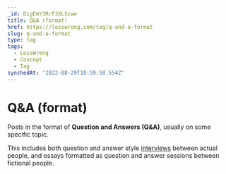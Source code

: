 ```yaml
---
_id: DigEmY3RrF3XL5cwe
title: Q&A (format)
href: https://lesswrong.com/tag/q-and-a-format
slug: q-and-a-format
type: tag
tags:
  - LessWrong
  - Concept
  - Tag
synchedAt: '2022-08-29T10:59:58.554Z'
---
```


# Q&A (format)

Posts in the format of **Question and Answers (Q&A)**, usually on some specific topic.

This includes both question and answer style [interviews](interviews) between actual people, and essays formatted as question and answer sessions between fictional people.
